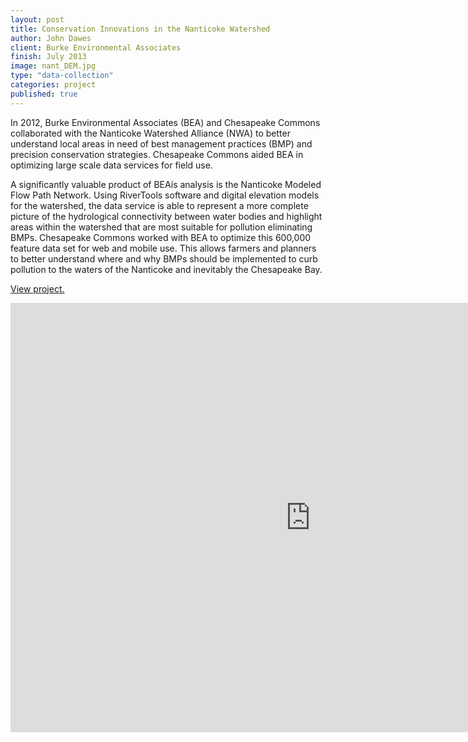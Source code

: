 ```yaml
---
layout: post
title: Conservation Innovations in the Nanticoke Watershed
author: John Dawes
client: Burke Environmental Associates
finish: July 2013
image: nant_DEM.jpg
type: "data-collection"
categories: project
published: true
---
```


In 2012, Burke Environmental Associates (BEA) and Chesapeake Commons collaborated with the Nanticoke Watershed Alliance (NWA) to better understand local areas in need of best management practices (BMP) and precision conservation strategies. Chesapeake Commons aided BEA in optimizing large scale data services for field use.

A significantly valuable product of BEAís analysis is the Nanticoke Modeled Flow Path Network. Using RiverTools software and digital elevation models for the watershed, the data service is able to represent a more complete picture of the hydrological connectivity between water bodies and highlight areas within the watershed that are most suitable for pollution eliminating BMPs. Chesapeake Commons worked with BEA to optimize this 600,000 feature data set for web and mobile use. This allows farmers and planners to better understand where and why BMPs should be implemented to curb pollution to the waters of the Nanticoke and inevitably the Chesapeake Bay.

<a class="lego" href="/assets/Nanticoke_Innov_BMP_final.pdf" target="_blank">View project.</a>

<iframe style="width: 960px; height: 687px;" src="http://chesapeakec.maps.arcgis.com/home/webmap/embedGallery.html?displayapps=true&amp;displayinline=true&amp;group=1f441a7209ef4b0d9ed752f5b51488e1" height="240" width="320" frameborder="0" scrolling="no"></iframe>